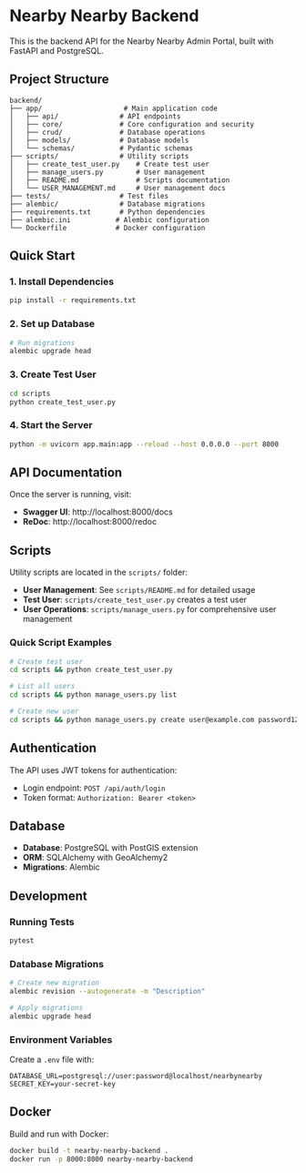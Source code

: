 # Nearby Nearby Backend

This is the backend API for the Nearby Nearby Admin Portal, built with FastAPI and PostgreSQL.

## Project Structure

```
backend/
├── app/                    # Main application code
│   ├── api/               # API endpoints
│   ├── core/              # Core configuration and security
│   ├── crud/              # Database operations
│   ├── models/            # Database models
│   └── schemas/           # Pydantic schemas
├── scripts/               # Utility scripts
│   ├── create_test_user.py    # Create test user
│   ├── manage_users.py        # User management
│   ├── README.md              # Scripts documentation
│   └── USER_MANAGEMENT.md     # User management docs
├── tests/                 # Test files
├── alembic/               # Database migrations
├── requirements.txt       # Python dependencies
├── alembic.ini           # Alembic configuration
└── Dockerfile            # Docker configuration
```

## Quick Start

### 1. Install Dependencies
```bash
pip install -r requirements.txt
```

### 2. Set up Database
```bash
# Run migrations
alembic upgrade head
```

### 3. Create Test User
```bash
cd scripts
python create_test_user.py
```

### 4. Start the Server
```bash
python -m uvicorn app.main:app --reload --host 0.0.0.0 --port 8000
```

## API Documentation

Once the server is running, visit:
- **Swagger UI**: http://localhost:8000/docs
- **ReDoc**: http://localhost:8000/redoc

## Scripts

Utility scripts are located in the `scripts/` folder:

- **User Management**: See `scripts/README.md` for detailed usage
- **Test User**: `scripts/create_test_user.py` creates a test user
- **User Operations**: `scripts/manage_users.py` for comprehensive user management

### Quick Script Examples
```bash
# Create test user
cd scripts && python create_test_user.py

# List all users
cd scripts && python manage_users.py list

# Create new user
cd scripts && python manage_users.py create user@example.com password123
```

## Authentication

The API uses JWT tokens for authentication:
- Login endpoint: `POST /api/auth/login`
- Token format: `Authorization: Bearer <token>`

## Database

- **Database**: PostgreSQL with PostGIS extension
- **ORM**: SQLAlchemy with GeoAlchemy2
- **Migrations**: Alembic

## Development

### Running Tests
```bash
pytest
```

### Database Migrations
```bash
# Create new migration
alembic revision --autogenerate -m "Description"

# Apply migrations
alembic upgrade head
```

### Environment Variables
Create a `.env` file with:
```
DATABASE_URL=postgresql://user:password@localhost/nearbynearby
SECRET_KEY=your-secret-key
```

## Docker

Build and run with Docker:
```bash
docker build -t nearby-nearby-backend .
docker run -p 8000:8000 nearby-nearby-backend
``` 